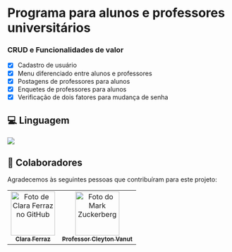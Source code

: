 # Programa para alunos e professores universitários
### CRUD e Funcionalidades de valor

- [x] Cadastro de usuário
- [x] Menu diferenciado entre alunos e professores
- [x] Postagens de professores para alunos
- [x] Enquetes de professores para alunos
- [x] Verificação de dois fatores para mudança de senha

## 💻 Linguagem
<img src="https://img.shields.io/badge/Python-3776AB?style=for-the-badge&logo=python&logoColor=white" />

## 🤝 Colaboradores

Agradecemos às seguintes pessoas que contribuíram para este projeto:

<table>
  <tr>
    <td align="center">
      <a href="#" title="defina o título do link">
        <img src="https://avatars.githubusercontent.com/u/167479746?v=4" width="100px;" alt="Foto de Clara Ferraz no GitHub"/><br>
        <sub>
          <b>Clara Ferraz</</b>
        </sub>
      </a>
    </td>
    <td align="center">
      <a href="#" title="defina o título do link">
        <img src="https://media.licdn.com/dms/image/v2/D4D03AQHjpCxc6XJubg/profile-displayphoto-shrink_200_200/profile-displayphoto-shrink_200_200/0/1727145243658?e=2147483647&v=beta&t=0vMl9Ocz7q7ZFi_CRU3kaVWlj0ghNf2U7yof6pEgyVI" width="100px;" alt="Foto do Mark Zuckerberg"/><br>
        <sub>
          <b>Professor Cleyton Vanut</b>
        </sub>
      </a>
